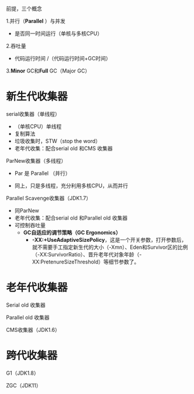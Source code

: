前提，三个概念

1.并行（**Parallel** ）与并发

- 是否同一时间运行（单核与多核CPU）

2.吞吐量

- 代码运行时间 /（代码运行时间+GC时间）

3.**Minor** GC和**Full** GC（Major GC）

# 新生代收集器

serial收集器（单线程）

- （单核CPU）单线程
- 复制算法
- 垃圾收集时，STW（stop the word）
- 老年代收集：配合serial old 和CMS 收集器

ParNew收集器（多线程）

- Par 是 Parallel （并行）

- 同上，只是多线程，充分利用多核CPU，从而并行

Parallel Scavenge收集器（JDK1.7）

- 同ParNew
- 老年代收集：配合serial old 和Parallel old 收集器
- 可控制吞吐量
  - **GC自适应的调节策略（GC Ergonomics）**
    - **-XX:+UseAdaptiveSizePolicy**，这是一个开关参数，打开参数后，就不需要手工指定新生代的大小（-Xmn）、Eden和Survivor区的比例（-XX:SurvivorRatio）、晋升老年代对象年龄（-XX:PretenureSizeThreshold）等细节参数了。

# 老年代收集器

Serial old 收集器

Parallel old 收集器

CMS收集器（JDK1.6）

# 跨代收集器

G1（JDK1.8）

ZGC（JDK11）



